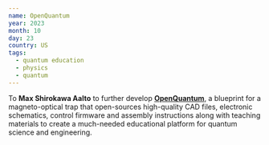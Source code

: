 ```yaml
---
name: OpenQuantum
year: 2023
month: 10
day: 23
country: US
tags:
  - quantum education
  - physics
  - quantum
---
```

To **Max Shirokawa Aalto** to further develop **[OpenQuantum](https://open-quantum.org/)**, a blueprint for a magneto-optical trap that open-sources high-quality CAD files, electronic schematics, control firmware and assembly instructions along with teaching materials to create a much-needed educational platform for quantum science and engineering.
